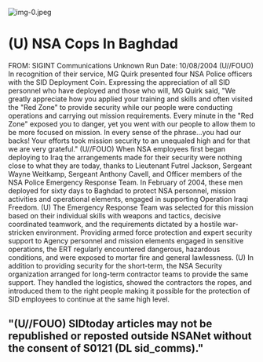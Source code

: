 ![img-0.jpeg](img-0.jpeg)

# (U) NSA Cops In Baghdad 

FROM: SIGINT Communications
Unknown
Run Date: 10/08/2004
(U//FOUO) In recognition of their service, MG Quirk presented four NSA Police officers with the SID Deployment Coin. Expressing the appreciation of all SID personnel who have deployed and those who will, MG Quirk said, "We greatly appreciate how you applied your training and skills and often visited the "Red Zone" to provide security while our people were conducting operations and carrying out mission requirements. Every minute in the "Red Zone" exposed you to danger, yet you went with our people to allow them to be more focused on mission. In every sense of the phrase...you had our backs! Your efforts took mission security to an unequaled high and for that we are very grateful."
(U//FOUO) When NSA employees first began deploying to Iraq the arrangements made for their security were nothing close to what they are today, thanks to Lieutenant Futrel Jackson, Sergeant Wayne Weitkamp, Sergeant Anthony Cavell, and Officer members of the NSA Police Emergency Response Team. In February of 2004, these men deployed for sixty days to Baghdad to protect NSA personnel, mission activities and operational elements, engaged in supporting Operation Iraqi Freedom.
(U) The Emergency Response Team was selected for this mission based on their individual skills with weapons and tactics, decisive coordinated teamwork, and the requirements dictated by a hostile war-stricken environment. Providing armed force protection and expert security support to Agency personnel and mission elements engaged in sensitive operations, the ERT regularly encountered dangerous, hazardous conditions, and were exposed to mortar fire and general lawlessness.
(U) In addition to providing security for the short-term, the NSA Security organization arranged for long-term contractor teams to provide the same support. They handled the logistics, showed the contractors the ropes, and introduced them to the right people making it possible for the protection of SID employees to continue at the same high level.

## "(U//FOUO) SIDtoday articles may not be republished or reposted outside NSANet without the consent of S0121 (DL sid_comms)."
